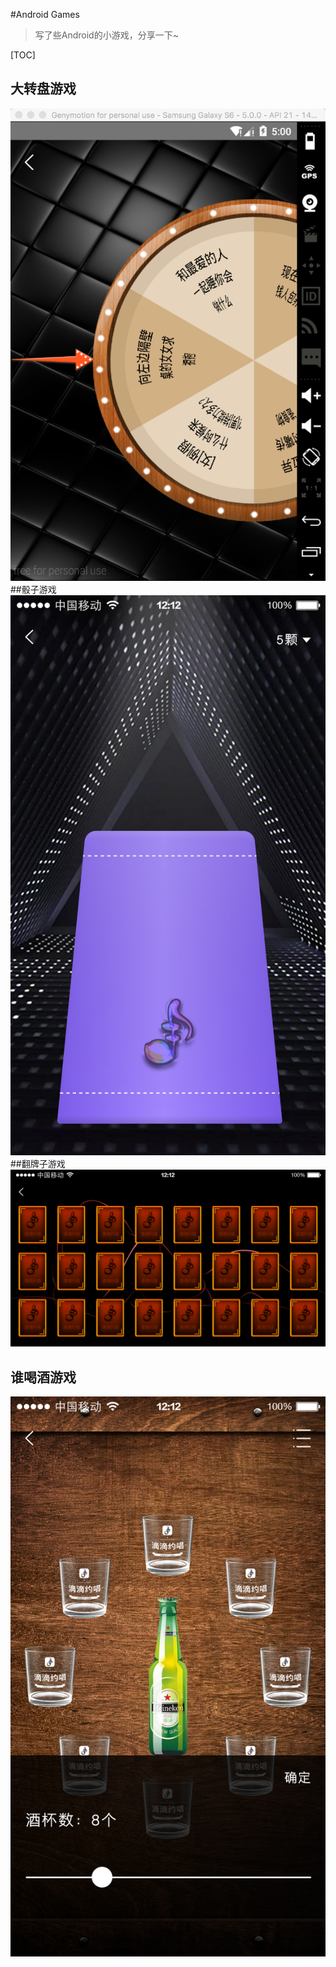 #Android Games
> 写了些Android的小游戏，分享一下~

[TOC]
## 大转盘游戏
![Alt text](./circle.png)
##骰子游戏
![Alt text](./大话骰1.jpg)
##翻牌子游戏
![Alt text](./翻牌子1.jpg)
## 谁喝酒游戏
![Alt text](./谁喝酒-酒杯数.jpg)



